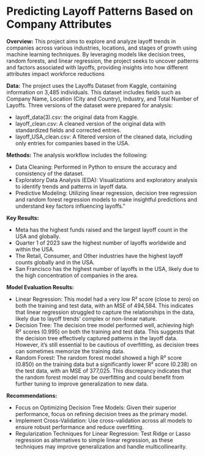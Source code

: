 # Predicting Layoff Patterns Based on Company Attributes

**Overview:** 
This project aims to explore and analyze layoff trends in companies across various industries, locations, and stages of growth using machine learning techniques. By leveraging models like decision trees, random forests, and linear regression, the project seeks to uncover patterns and factors associated with layoffs, providing insights into how different attributes impact workforce reductions

**Data:**
The project uses the Layoffs Dataset from Kaggle, containing information on 3,485 individuals. This dataset includes fields such as Company Name, Location (City and Country), Industry, and Total Number of Layoffs. Three versions of the dataset were prepared for analysis:
- layoff_data(3).csv: the original data from Kaggle.
- layoff_clean.csv: A cleaned version of the original data with standardized fields and corrected entries.
- layoff_USA_clean.csv: A filtered version of the cleaned data, including only entries for companies based in the USA.

**Methods:**
The analysis workflow includes the following:
- Data Cleaning: Performed in Python to ensure the accuracy and consistency of the dataset.
- Exploratory Data Analysis (EDA): Visualizations and exploratory analysis to identify trends and patterns in layoff data.
- Predictive Modeling: Utilizing linear regression, decision tree regression and random forest regression models to make insightful predictions and understand key factors influencing layoffs."

**Key Results:**
- Meta has the highest funds raised and the largest layoff count in the USA and globally.
- Quarter 1 of 2023 saw the highest number of layoffs worldwide and within the USA.
- The Retail, Consumer, and Other industries have the highest layoff counts globally and in the USA.
- San Francisco has the highest number of layoffs in the USA, likely due to the high concentration of companies in the area.

**Model Evaluation Results:**
- Linear Regression: This model had a very low R² score (close to zero) on both the training and test data, with an MSE of 494,584. This indicates that linear regression struggled to capture the relationships in the data, likely due to layoff trends' complex or non-linear nature.
- Decision Tree: The decision tree model performed well, achieving high R² scores (0.995) on both the training and test data. This suggests that the decision tree effectively captured patterns in the layoff data. However, it’s still essential to be cautious of overfitting, as decision trees can sometimes memorize the training data.
- Random Forest: The random forest model showed a high R² score (0.850) on the training data but a significantly lower R² score (0.238) on the test data, with an MSE of 377,025. This discrepancy indicates that the random forest model may be overfitting and could benefit from further tuning to improve generalization to new data.

**Recommendations:**
- Focus on Optimizing Decision Tree Models: Given their superior performance, focus on refining decision trees as the primary model.
- Implement Cross-Validation: Use cross-validation across all models to ensure robust performance and reduce overfitting.
- Regularization Techniques for Linear Regression: Test Ridge or Lasso regression as alternatives to simple linear regression, as these techniques may improve generalization and handle multicollinearity.
